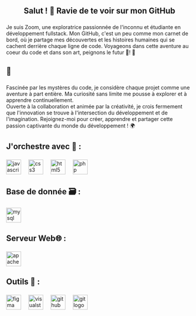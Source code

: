 <h2 align="center">Salut ! 👋 Ravie de te voir sur mon GitHub</h2>

###

<p align="left">Je suis Zoom, une exploratrice passionnée de l'inconnu et étudiante en développement fullstack. Mon GitHub, c'est un peu comme mon carnet de bord, où je partage mes découvertes et les histoires humaines qui se cachent derrière chaque ligne de code. Voyageons dans cette aventure au coeur du code et dans son art, peignons le futur 🎨! 🚀</p>

###

<h2 align="left">🧩</h2>

###

<p align="left">Fascinée par les mystères du code, je considère chaque projet comme une aventure à part entière. Ma curiosité sans limite me pousse à explorer et à apprendre continuellement.<br>Ouverte à la collaboration et animée par la créativité, je crois fermement que l'innovation se trouve à l'intersection du développement et de l'imagination. Rejoignez-moi pour créer, apprendre et partager cette passion captivante du monde du développement ! 🌍</p>

###

<h2 align="left">J'orchestre avec 🎼 :</h2>

###

<div align="left">
  <img src="https://cdn.jsdelivr.net/gh/devicons/devicon/icons/javascript/javascript-original.svg" height="40" alt="javascript logo"  />
  <img width="12" />
  <img src="https://cdn.jsdelivr.net/gh/devicons/devicon/icons/css3/css3-original.svg" height="40" alt="css3 logo"  />
  <img width="12" />
  <img src="https://cdn.jsdelivr.net/gh/devicons/devicon/icons/html5/html5-original.svg" height="40" alt="html5 logo"  />
  <img width="12" />
  <img src="https://cdn.jsdelivr.net/gh/devicons/devicon/icons/php/php-original.svg" height="40" alt="php logo"  />
</div>

###

<h2 align="left">Base de donnée 🗃️ :</h2>

###

<div align="left">
  <img src="https://cdn.jsdelivr.net/gh/devicons/devicon/icons/mysql/mysql-original.svg" height="40" alt="mysql logo"  />
</div>

###

<h2 align="left">Serveur Web🌐 :</h2>

###

<div align="left">
  <img src="https://cdn.jsdelivr.net/gh/devicons/devicon/icons/apache/apache-original.svg" height="40" alt="apache logo"  />
</div>

###

<h2 align="left">Outils 🔧 :</h2>

###

<div align="left">
  <img src="https://cdn.jsdelivr.net/gh/devicons/devicon/icons/figma/figma-original.svg" height="40" alt="figma logo"  />
  <img width="12" />
  <img src="https://cdn.jsdelivr.net/gh/devicons/devicon/icons/visualstudio/visualstudio-plain.svg" height="40" alt="visualstudio logo"  />
  <img width="12" />
  <img src="https://cdn.jsdelivr.net/gh/devicons/devicon/icons/github/github-original.svg" height="40" alt="github logo"  />
  <img width="12" />
  <img src="https://cdn.jsdelivr.net/gh/devicons/devicon/icons/git/git-original.svg" height="40" alt="git logo"  />
</div>

###
